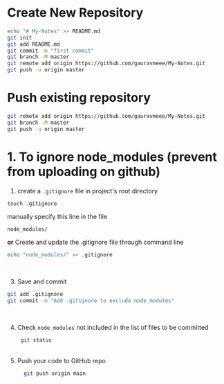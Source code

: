 # Create New Repository
```bash
echo "# My-Notes" >> README.md
git init
git add README.md
git commit -m "first commit"
git branch -M master
git remote add origin https://github.com/gauravmeee/My-Notes.git
git push -u origin master
```
# Push existing repository
```bash
git remote add origin https://github.com/gauravmeee/My-Notes.git
git branch -M master
git push -u origin master
```


# 1. To ignore node_modules (prevent from uploading on github)
1.  create a `.gitignore` file in project's root directory 
```bash
touch .gitignore
```
 manually specify this line in the file
   ```.gitignore
   node_modules/
   ```

**or**
Create and update the .gitignore file through command line

```bash
echo "node_modules/" >> .gitignore
```

<br/>

3.  Save and commit

  ```bash
  git add .gitignore
  git commit -m "Add .gitignore to exclude node_modules"
  ```
<br/>

4. Check `node_modules` not included in the list of files to be committed
   ```bash
    git status
   ```
   <br/>
5. Push your code to GitHub repo
   ```bash
     git push origin main
   ```
   
